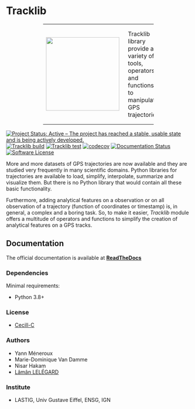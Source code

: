 # Tracklib

<p align="center">
	<table style="border:none;border:0;width:60%"><tr>
  		<td align="center" style="width:30%"><img width="200px" src="https://github.com/mdvandamme/tracklib/blob/main/doc/source/TracklibLogo.png" /></td>
		<td style="padding:16px;"><label>Tracklib</label> library provide a variety of tools, operators and functions to manipulate GPS trajectories</td>
	</tr></table>
</p>

[![Project Status: Active – The project has reached a stable, usable state and is being actively developed.](https://www.repostatus.org/badges/latest/active.svg)](https://www.repostatus.org/#active)
[![Tracklib build](https://github.com/mdvandamme/tracklib/actions/workflows/ci.yml/badge.svg)](https://github.com/mdvandamme/tracklib/actions/workflows/ci.yml)
[![Tracklib test](https://github.com/mdvandamme/tracklib/actions/workflows/test.yml/badge.svg)](https://github.com/mdvandamme/tracklib/actions/workflows/test.yml)
[![codecov](https://codecov.io/gh/umrlastig/tracklib/branch/main/graph/badge.svg?token=pHLaV21j2O)](https://codecov.io/gh/umrlastig/tracklib)
[![Documentation Status](https://readthedocs.org/projects/tracklib/badge/?version=latest)](https://tracklib.readthedocs.io/en/latest/?badge=latest)
[![Software License](https://img.shields.io/badge/Licence-Cecill--C-blue.svg?style=flat)](https://github.com/umrlastig/tracklib/blob/main/LICENCE)

More and more datasets of GPS trajectories are now available and they are studied very frequently in many scientific domains. 
Python libraries for trajectories are available to load, simplify, interpolate, summarize and visualize them. 
But there is no Python library that would contain all these basic functionality.  

Furthermore, adding analytical features on a observation or on all observation of a trajectory (function of coordinates or timestamp) 
is, in general, a complex and a boring task. So, to make it easier, *Tracklib* module offers a multitude of operators 
and functions to simplify the creation of analytical features on a GPS tracks. 


## Documentation

The official documentation is available at **[ReadTheDocs](https://tracklib.readthedocs.io)**


### Dependencies

Minimal requirements:
- Python 3.8+


### License
- [Cecill-C](http://www.cecill.info/)

### Authors
- Yann Méneroux
- Marie-Dominique Van Damme
- Nisar Hakam
- [Lâmân LELÉGARD](https://www.umr-lastig.fr/laman-lelegard/) 

### Institute
- LASTIG, Univ Gustave Eiffel, ENSG, IGN










